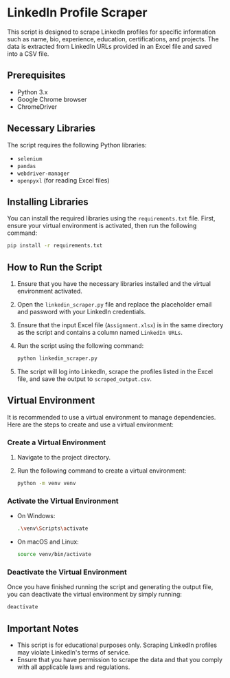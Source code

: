 # LinkedIn Profile Scraper

This script is designed to scrape LinkedIn profiles for specific information such as name, bio, experience, education, certifications, and projects. The data is extracted from LinkedIn URLs provided in an Excel file and saved into a CSV file.

## Prerequisites

- Python 3.x
- Google Chrome browser
- ChromeDriver

## Necessary Libraries

The script requires the following Python libraries:

- `selenium`
- `pandas`
- `webdriver-manager`
- `openpyxl` (for reading Excel files)

## Installing Libraries

You can install the required libraries using the `requirements.txt` file. First, ensure your virtual environment is activated, then run the following command:

```bash
pip install -r requirements.txt
```

## How to Run the Script

1. Ensure that you have the necessary libraries installed and the virtual environment activated.
2. Open the `linkedin_scraper.py` file and replace the placeholder email and password with your LinkedIn credentials.
3. Ensure that the input Excel file (`Assignment.xlsx`) is in the same directory as the script and contains a column named `LinkedIn URLs`.
4. Run the script using the following command:

   ```bash
   python linkedin_scraper.py
   ```

5. The script will log into LinkedIn, scrape the profiles listed in the Excel file, and save the output to `scraped_output.csv`.

## Virtual Environment

It is recommended to use a virtual environment to manage dependencies. Here are the steps to create and use a virtual environment:

### Create a Virtual Environment

1. Navigate to the project directory.
2. Run the following command to create a virtual environment:

   ```bash
   python -m venv venv
   ```

### Activate the Virtual Environment

- On Windows:

  ```bash
  .\venv\Scripts\activate
  ```

- On macOS and Linux:

  ```bash
  source venv/bin/activate
  ```

### Deactivate the Virtual Environment

Once you have finished running the script and generating the output file, you can deactivate the virtual environment by simply running:

```bash
deactivate
```

## Important Notes

- This script is for educational purposes only. Scraping LinkedIn profiles may violate LinkedIn's terms of service.
- Ensure that you have permission to scrape the data and that you comply with all applicable laws and regulations.




